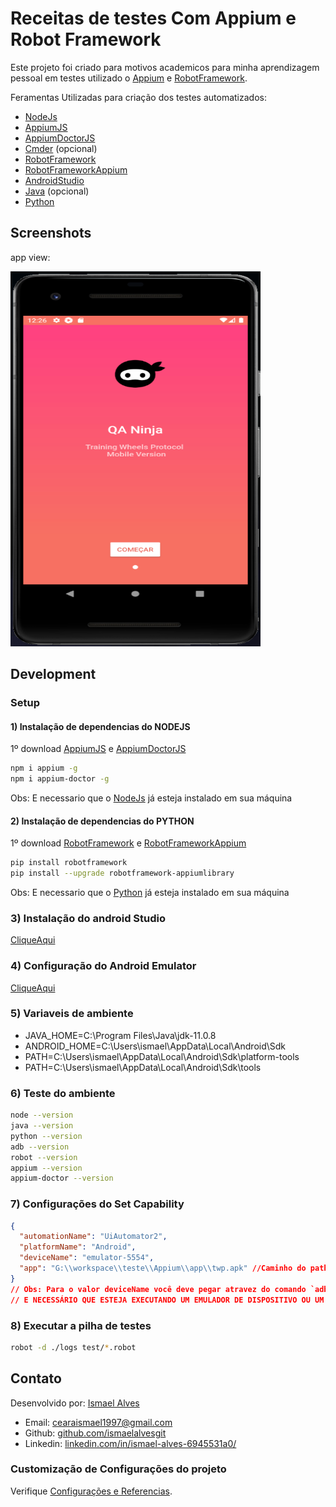 # Receitas de testes Com Appium e Robot Framework
Este projeto foi criado para motivos academicos para minha aprendizagem pessoal
em testes utilizado o [Appium](https://appium.io/) e [RobotFramework](https://robotframework.org/).

Feramentas Utilizadas para criação dos testes automatizados:
* [NodeJs](https://nodejs.org/en/)
* [AppiumJS](https://www.npmjs.com/package/appium)
* [AppiumDoctorJS](https://www.npmjs.com/package/appium-doctor)
* [Cmder](https://cmder.net/) (opcional)
* [RobotFramework](https://robotframework.org/)
* [RobotFrameworkAppium](https://github.com/serhatbolsu/robotframework-appiumlibrary)
* [AndroidStudio](https://developer.android.com/studio?hl=pt-br)
* [Java](https://www.java.com/pt-BR/download/ie_manual.jsp?locale=pt_BR) (opcional)
* [Python](https://www.python.org/)

## Screenshots
app view:

<img src="https://raw.githubusercontent.com/ismaelalvesgit/appium-twp-app/master/app.png" width="400" height="600">

## Development

### Setup

#### 1) Instalação de dependencias do NODEJS
1º download [AppiumJS](https://www.npmjs.com/package/appium) e [AppiumDoctorJS](https://www.npmjs.com/package/appium-doctor)
``` sh
npm i appium -g
npm i appium-doctor -g
```
Obs: E necessario que o [NodeJs](https://nodejs.org/en/) já esteja instalado em sua máquina

#### 2) Instalação de dependencias do PYTHON
1º download [RobotFramework](https://robotframework.org/) e [RobotFrameworkAppium](https://github.com/serhatbolsu/robotframework-appiumlibrary)
``` sh
pip install robotframework
pip install --upgrade robotframework-appiumlibrary
```
Obs: E necessario que o [Python](https://www.python.org/) já esteja instalado em sua máquina

### 3) Instalação do android Studio
[CliqueAqui](https://developer.android.com/studio/install?hl=pt-br)

### 4) Configuração do Android Emulator
[CliqueAqui](https://developer.android.com/studio/run/emulator?hl=pt-br)

### 5) Variaveis de ambiente
* JAVA_HOME=C:\Program Files\Java\jdk-11.0.8
* ANDROID_HOME=C:\Users\ismael\AppData\Local\Android\Sdk
* PATH=C:\Users\ismael\AppData\Local\Android\Sdk\platform-tools
* PATH=C:\Users\ismael\AppData\Local\Android\Sdk\tools

### 6) Teste do ambiente
``` sh
node --version
java --version
python --version
adb --version
robot --version
appium --version
appium-doctor --version
```

### 7) Configurações do Set Capability
``` json
{
  "automationName": "UiAutomator2",
  "platformName": "Android",
  "deviceName": "emulator-5554",
  "app": "G:\\workspace\\teste\\Appium\\app\\twp.apk" //Caminho do path da sua maquina
}
// Obs: Para o valor deviceName você deve pegar atravez do comando `adb devices` 
// E NECESSÁRIO QUE ESTEJA EXECUTANDO UM EMULADOR DE DISPOSITIVO OU UM DISPOSITIVO REAL ESTEJA CONECTADO A SUA MAQUINA
```

### 8) Executar a pilha de testes
``` sh
robot -d ./logs test/*.robot
```

## Contato

Desenvolvido por: [Ismael Alves](https://github.com/ismaelalvesgit)

* Email: [cearaismael1997@gmail.com](mailto:cearaismael1997@gmail.com) 
* Github: [github.com/ismaelalvesgit](https://github.com/ismaelalvesgit)
* Linkedin: [linkedin.com/in/ismael-alves-6945531a0/](https://www.linkedin.com/in/ismael-alves-6945531a0/)

### Customização de Configurações do projeto
Verifique [Configurações e Referencias](https://robotframework.org/#documentation).
